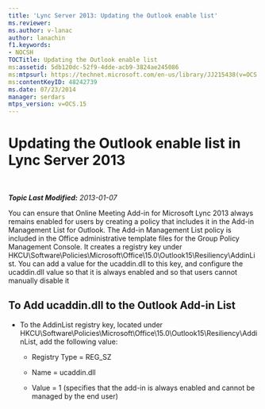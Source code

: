 ```yaml
---
title: 'Lync Server 2013: Updating the Outlook enable list'
ms.reviewer: 
ms.author: v-lanac
author: lanachin
f1.keywords:
- NOCSH
TOCTitle: Updating the Outlook enable list
ms:assetid: 5db120dc-52f9-4dde-acb9-3824ae245086
ms:mtpsurl: https://technet.microsoft.com/en-us/library/JJ215438(v=OCS.15)
ms:contentKeyID: 48242739
ms.date: 07/23/2014
manager: serdars
mtps_version: v=OCS.15
---
```


<div data-xmlns="http://www.w3.org/1999/xhtml">

<div class="topic" data-xmlns="http://www.w3.org/1999/xhtml" data-msxsl="urn:schemas-microsoft-com:xslt" data-cs="https://msdn.microsoft.com/">

<div data-asp="https://msdn2.microsoft.com/asp">

# Updating the Outlook enable list in Lync Server 2013

</div>

<div id="mainSection">

<div id="mainBody">

<span> </span>

_**Topic Last Modified:** 2013-01-07_

You can ensure that Online Meeting Add-in for Microsoft Lync 2013 always remains enabled for users by creating a policy that includes it in the Add-in Management List for Outlook. The Add-in Management List policy is included in the Office administrative template files for the Group Policy Management Console. It creates a registry key under HKCU\\Software\\Policies\\Microsoft\\Office\\15.0\\Outlook15\\Resiliency\\AddinList. You can add a value for the ucaddin.dll to this key, and configure the ucaddin.dll value so that it is always enabled and so that users cannot manually disable it

<div>

## To Add ucaddin.dll to the Outlook Add-in List

  - To the AddinList registry key, located under HKCU\\Software\\Policies\\Microsoft\\Office\\15.0\\Outlook15\\Resiliency\\AddinList, add the following value:
    
      - Registry Type = REG\_SZ
    
      - Name = ucaddin.dll
    
      - Value = 1 (specifies that the add-in is always enabled and cannot be managed by the end user)

</div>

</div>

<span> </span>

</div>

</div>

</div>

